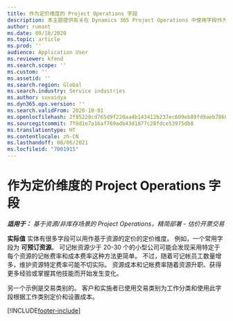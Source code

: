```yaml
---
title: 作为定价维度的 Project Operations 字段
description: 本主题提供有关在 Dynamics 365 Project Operations 中使用字段作为定价维度的信息。
author: rumant
ms.date: 09/18/2020
ms.topic: article
ms.prod: ''
audience: Application User
ms.reviewer: kfend
ms.search.scope: ''
ms.custom: ''
ms.assetid: ''
ms.search.region: Global
ms.search.industry: Service industries
ms.author: suvaidya
ms.dyn365.ops.version: ''
ms.search.validFrom: 2020-10-01
ms.openlocfilehash: 2f95228cd765d9f220aa4b143412b237ec609eb89fd9aeb786818af828dd3229
ms.sourcegitcommit: 7f8d1e7a16af769adb43d1877c28fdce53975db8
ms.translationtype: HT
ms.contentlocale: zh-CN
ms.lasthandoff: 08/06/2021
ms.locfileid: "7001915"
---
```

# <a name="project-operations-fields-as-pricing-dimensions"></a>作为定价维度的 Project Operations 字段

_**适用于：** 基于资源/非库存场景的 Project Operations，精简部署 - 估价开票交易_

**实际值** 实体有很多字段可以用作基于资源的定价的定价维度。 例如，一个常用字段为 **可预订资源**。 可记帐资源少于 20-30 个的小型公司可能会发现采用特定于每个资源的记帐费率和成本费率这种方法更简单。 不过，随着可记帐员工数量增多，维护资源特定费率可能不切实际。 资源成本和记帐费率随着资源升职、获得更多经验或掌握其他技能而开始发生变化。 

另一个示例是交易类别的。 客户和实施者已使用交易类别为工作分类和使用此字段根据工作类别定价和设置成本。


[!INCLUDE[footer-include](../includes/footer-banner.md)]